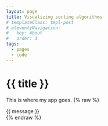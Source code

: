 ```yaml
---
layout: page
title: Visualizing sorting algorithms
# templateClass: tmpl-post
# eleventyNavigation:
#   key: About
#   order: 3
tags:
  - pages
  - code
---
```

# {{ title }}

This is where my app goes.
{% raw %}
<div id="app">
<div>{{ message }}</div>
</div>
{% endraw %}

<script src="/assets/js/visualize-sorting.js"></script>
